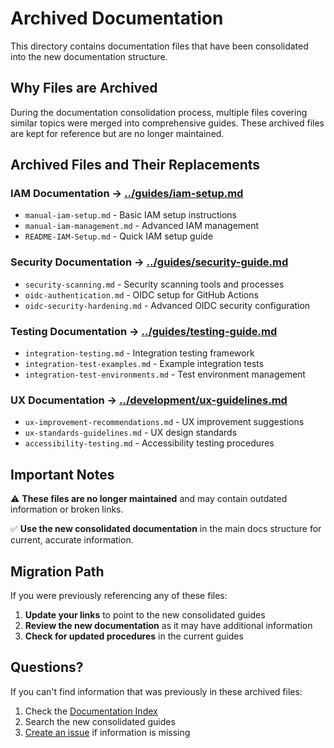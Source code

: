 # Archived Documentation

This directory contains documentation files that have been consolidated into the new documentation structure.

## Why Files are Archived

During the documentation consolidation process, multiple files covering similar topics were merged into comprehensive guides. These archived files are kept for reference but are no longer maintained.

## Archived Files and Their Replacements

### IAM Documentation → [../guides/iam-setup.md](../guides/iam-setup.md)
- `manual-iam-setup.md` - Basic IAM setup instructions
- `manual-iam-management.md` - Advanced IAM management
- `README-IAM-Setup.md` - Quick IAM setup guide

### Security Documentation → [../guides/security-guide.md](../guides/security-guide.md)
- `security-scanning.md` - Security scanning tools and processes
- `oidc-authentication.md` - OIDC setup for GitHub Actions
- `oidc-security-hardening.md` - Advanced OIDC security configuration

### Testing Documentation → [../guides/testing-guide.md](../guides/testing-guide.md)
- `integration-testing.md` - Integration testing framework
- `integration-test-examples.md` - Example integration tests
- `integration-test-environments.md` - Test environment management

### UX Documentation → [../development/ux-guidelines.md](../development/ux-guidelines.md)
- `ux-improvement-recommendations.md` - UX improvement suggestions
- `ux-standards-guidelines.md` - UX design standards
- `accessibility-testing.md` - Accessibility testing procedures

## Important Notes

⚠️ **These files are no longer maintained** and may contain outdated information or broken links.

✅ **Use the new consolidated documentation** in the main docs structure for current, accurate information.

## Migration Path

If you were previously referencing any of these files:

1. **Update your links** to point to the new consolidated guides
2. **Review the new documentation** as it may have additional information
3. **Check for updated procedures** in the current guides

## Questions?

If you can't find information that was previously in these archived files:

1. Check the [Documentation Index](../README.md)
2. Search the new consolidated guides
3. [Create an issue](https://github.com/celtikill/static-site/issues) if information is missing
